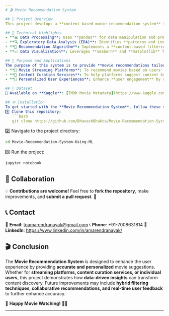 ```yaml
---
# 🎬 Movie Recommendation System  

## 📌 Project Overview  
This project develops a **content-based movie recommendation system** that utilizes a dataset containing various movie features. By analyzing attributes like **genres, directors, cast, and plot descriptions**, the system provides **personalized movie recommendations** based on user preferences. The goal is to **suggest movies that align with user tastes** and explore the relationships between different features for improved recommendations.  

## 🚀 Technical Highlights  
- **📊 Data Processing**: Uses **pandas** for data manipulation and preprocessing, ensuring that missing or irrelevant data is handled properly.  
- **🔍 Exploratory Data Analysis (EDA)**: Identifies **patterns and insights** from the dataset through visualizations, revealing trends in movie **genres, keywords, production companies, and cast**.  
- **🎯 Recommendation Algorithm**: Implements a **content-based filtering** approach, where movies are recommended based on the **similarity of their features** to those liked by the user.  
- **📈 Data Visualization**: Leverages **seaborn** and **matplotlib** for creating insightful **visualizations** that enhance understanding of the dataset's structure and the relationships between different movie attributes.  

## 🎯 Purpose and Applications  
The purpose of this system is to provide **movie recommendations tailored to users** based on the content they enjoy. This system can be used by:  
- **🎥 Movie Streaming Platforms**: To recommend movies based on users' past viewing history and preferences.  
- **📡 Content Curation Services**: To help platforms suggest content by understanding the **popularity** and relationships between different **genres, actors, and directors**.  
- **🤖 Personalized User Experiences**: Enhance **user engagement** by offering **tailored movie suggestions** that match their unique tastes.  

## 📂 Dataset  
📌 Available on **Kaggle**: [TMDb Movie Metadata](https://www.kaggle.com/datasets/tmdb/tmdb-movie-metadata/code)  

## ⚙️ Installation  
To get started with the **Movie Recommendation System**, follow these steps:  
1️⃣ Clone this repository:  
   ```bash
   git clone https://github.com/BhaveshBhakta/Movie-Recommendation-System-Using-ML.git
   ```  
2️⃣ Navigate to the project directory:  
   ```bash
   cd Movie-Recommendation-System-Using-ML
   ```  
3️⃣ Run the project:  
   ```bash
   jupyter notebook
   ```  

## 🤝 Collaboration  
💡 **Contributions are welcome!** Feel free to **fork the repository**, make improvements, and **submit a pull request**. 🚀  

## 📞 Contact  
📧 **Email**: toamarendranayak@gmail.com
📞 **Phone**: +91-7008631814
💼 **LinkedIn**: https://www.linkedin.com/in/amarendranayak/

## 🎬 Conclusion  
The **Movie Recommendation System** is designed to enhance the user experience by providing **accurate and personalized** movie suggestions. Whether for **streaming platforms, content curation services, or individual users**, this project demonstrates how **data-driven insights** can transform content discovery. Future improvements may include **hybrid filtering techniques, collaborative recommendations, and real-time user feedback** to further enhance accuracy.  

🚀 **Happy Movie Watching!** 🎥🍿  

---
```

